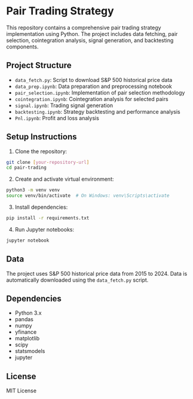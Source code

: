 # Pair Trading Strategy

This repository contains a comprehensive pair trading strategy implementation using Python. The project includes data fetching, pair selection, cointegration analysis, signal generation, and backtesting components.

## Project Structure

- `data_fetch.py`: Script to download S&P 500 historical price data
- `data_prep.ipynb`: Data preparation and preprocessing notebook
- `pair_selection.ipynb`: Implementation of pair selection methodology
- `cointegration.ipynb`: Cointegration analysis for selected pairs
- `signal.ipynb`: Trading signal generation
- `backtesting.ipynb`: Strategy backtesting and performance analysis
- `Pnl.ipynb`: Profit and loss analysis

## Setup Instructions

1. Clone the repository:
```bash
git clone [your-repository-url]
cd pair-trading
```

2. Create and activate virtual environment:
```bash
python3 -m venv venv
source venv/bin/activate  # On Windows: venv\Scripts\activate
```

3. Install dependencies:
```bash
pip install -r requirements.txt
```

4. Run Jupyter notebooks:
```bash
jupyter notebook
```

## Data

The project uses S&P 500 historical price data from 2015 to 2024. Data is automatically downloaded using the `data_fetch.py` script.

## Dependencies

- Python 3.x
- pandas
- numpy
- yfinance
- matplotlib
- scipy
- statsmodels
- jupyter

## License

MIT License 